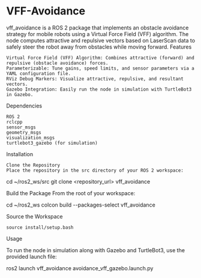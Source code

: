 # VFF-Avoidance
vff_avoidance is a ROS 2 package that implements an obstacle avoidance strategy for mobile robots using a Virtual Force Field (VFF) algorithm. The node computes attractive and repulsive vectors based on LaserScan data to safely steer the robot away from obstacles while moving forward.
Features

    Virtual Force Field (VFF) Algorithm: Combines attractive (forward) and repulsive (obstacle avoidance) forces.
    Parameterizable: Tune gains, speed limits, and sensor parameters via a YAML configuration file.
    RViz Debug Markers: Visualize attractive, repulsive, and resultant vectors.
    Gazebo Integration: Easily run the node in simulation with TurtleBot3 in Gazebo.

Dependencies

    ROS 2 
    rclcpp
    sensor_msgs
    geometry_msgs
    visualization_msgs
    turtlebot3_gazebo (for simulation)

Installation

    Clone the Repository
    Place the repository in the src directory of your ROS 2 workspace:

cd ~/ros2_ws/src
git clone <repository_url> vff_avoidance

Build the Package
From the root of your workspace:

cd ~/ros2_ws
colcon build --packages-select vff_avoidance

Source the Workspace

    source install/setup.bash

Usage

To run the node in simulation along with Gazebo and TurtleBot3, use the provided launch file:

ros2 launch vff_avoidance avoidance_vff_gazebo.launch.py


